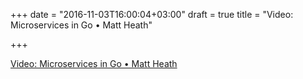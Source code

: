 +++
date = "2016-11-03T16:00:04+03:00"
draft = true
title = "Video: Microservices in Go • Matt Heath"

+++

<p><a href="/stories/1195">Video: Microservices in Go • Matt Heath</a></p>
